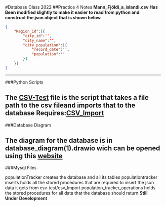 #Database Class 2022
##Practice 4 Notes
**Mann\_Fjöldi\_a\_islandi.csv Has Been modified slightly to make it easier to read from python and construct the json object that is shown below**

```json
{
	"Region_id":[{
		"city_id":'',
		"city_name":'',
		"city_population":[{
			"record_date":'',
			"population":''
		}]
	}]
}
```
---
###Python Scripts

The [CSV-Test](https://github.com/Frillion/mysqlDatabases2022/blob/main/Practice4/APIS/CSV-Test.py) file is the script that takes a file path to the csv fileand imports that to the database **Requires:**[CSV\_Import](https://github.com/Frillion/mysqlDatabases2022/blob/main/Practice4/APIS/CSV_Import.py)
---
###Database Diagram

The diagram for the database is in database_diagram(1).drawio wich can be opened using this [website](https://app.diagrams.net)
---
###Mysql Files

populationTracker creates the database and all its tables
populationtracker inserts holds all the stored procedures that are required to insert the json data it gets from csv-test/csv\_Import
population\_tracker\_operations holds the stored procedures for all data that the database should return **Still Under Development**
